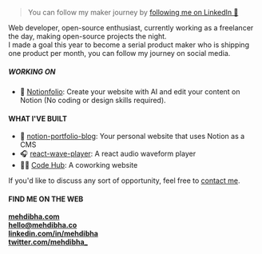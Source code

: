 > You can follow my maker journey by [following me on LinkedIn 💌](https://www.linkedin.com/in/mehdibha)

Web developer, open-source enthusiast, currently working as a freelancer the day, making open-source projects the night. 
<br/>
I made a goal this year to become a serial product maker who is shipping one product per month, you can follow my journey on social media.

##### WORKING ON
- 📖 [Notionfolio](https://notionfol.io): Create your website with AI and edit your content on Notion (No coding or design skills required).

#### WHAT I'VE BUILT
- 📑 [notion-portfolio-blog](https://github.com/mehdibha/notion-portfolio-blog): Your personal website that uses Notion as a CMS
- 🎧 [react-wave-player](https://github.com/mehdibha/react-wave-player): A react audio waveform player
- 👨‍💻 [Code Hub](https://github.com/codehub-tn/codehub.tn): A coworking website
  
If you'd like to discuss any sort of opportunity, feel free to [contact me](mailto:hello@mehdibha.co).

#### FIND ME ON THE WEB
**<a href="https://www.mehdibha.com">mehdibha.com</a>**<br/>
**hello@mehdibha.co**<br/>
**<a href="https://www.linkedin.com/in/mehdibha/">linkedin.com/in/mehdibha</a>**<br/>
**<a href="https://twitter.com/mehdibha_">twitter.com/mehdibha_</a>**
